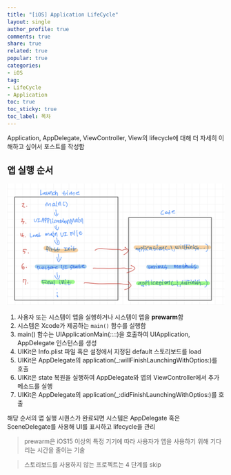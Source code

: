 ```yaml
---
title: "[iOS] Application LifeCycle"
layout: single
author_profile: true
comments: true
share: true
related: true
popular: true
categories:
- iOS
tag:
- LifeCycle
- Application
toc: true
toc_sticky: true
toc_label: 목차
---
```


Application, AppDelegate, ViewController, View의 lifecycle에 대해 더 자세히 이해하고 싶어서 포스트를 작성함

## 앱 실행 순서

![](/assets/images/Posts/iOS/2022-01-26-ApplicationLifcycle/Applicationlifecycle.jpeg)

1. 사용자 또는 시스템이 앱을 실행하거나 시스템이 앱을 **prewarm**함 
2. 시스템은 Xcode가 제공하는 `main()` 함수를 실행함
3. main() 함수는 UIApplicationMain(_:_:_:_:)을 호출하여 UIApplication, AppDelegate 인스턴스를 생성
4. UIKit은 Info.plist 파일 혹은 설정에서 지정된 default 스토리보드를 load 
5. UIKit은 AppDelegate의 application(_:willFinishLaunchingWithOptios:)를 호출
6. UIKit은 state 복원을 실행하여 AppDelegate와 앱의 ViewController에서 추가 메소드를 실행
7. UIKit은 AppDelegate의 application(_:didFinishLaunchingWithOptios:)를 호출

해당 순서의 앱 실행 시퀀스가 완료되면 시스템은 AppDelegate 혹은 SceneDelegate를 사용해 UI를 표시하고 lifecycle을 관리

> prewarm은 iOS15 이상의 특정 기기에 따라 사용자가 앱을 사용하기 위해 기다리는 시간을 줄이는 기술
>

> 스토리보드를 사용하지 않는 프로젝트는 4 단계를 skip
>
